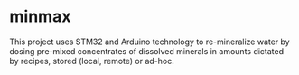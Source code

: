 # minmax
This project uses STM32 and Arduino technology to re-mineralize water by dosing pre-mixed concentrates of dissolved minerals in amounts dictated by recipes, stored (local, remote) or ad-hoc.


